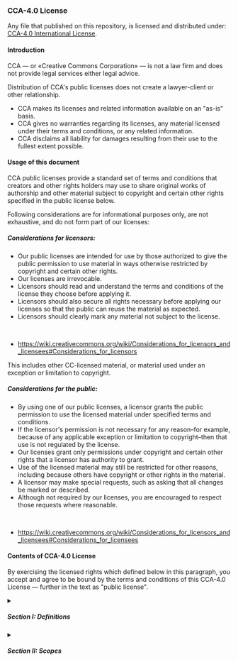 <!-- Default version of CCA-4.0 in markdown with custom format -->

<h3>CCA-4.0 License</h3>

Any file that published on this repository, is licensed and distributed under: [CCA-4.0 International License](LICENSE).

[LICENSE]: https://creativecommons.org/licenses/by-sa/4.0/

<h4>Introduction</h4>

CCA — or «Creative Commons Corporation» — is not a law firm and does not provide legal services either legal advice.

Distribution of CCA's public licenses does not create a lawyer-client or other relationship. 

- CCA makes its licenses and related information available on an "as-is" basis. 
- CCA gives no warranties regarding its licenses, any material licensed under their terms and conditions, or any related information. 
- CCA disclaims all liability for damages resulting from their use to the fullest extent possible.

<h4>Usage of this document</h4>

CCA public licenses provide a standard set of terms and conditions that creators and other rights holders may use to share original works of authorship and other material subject to copyright and certain other rights specified in the public license below. 

Following considerations are for informational purposes only, are not exhaustive, and do not form part of our licenses:

<h5>Considerations for licensors:</h5>

- Our public licenses are intended for use by those authorized to give the public permission to use material in ways otherwise restricted by copyright and certain other rights.
- Our licenses are irrevocable.
- Licensors should read and understand the terms and conditions of the license they choose before applying it.
- Licensors should also secure all rights necessary before applying our licenses so that the public can reuse the material as expected.
- Licensors should clearly mark any material not subject to the license.

</br>

- https://wiki.creativecommons.org/wiki/Considerations_for_licensors_and_licensees#Considerations_for_licensors

This includes other CC-licensed material, or material used under an exception or limitation to copyright.

<h5>Considerations for the public:</h5>

- By using one of our public licenses, a licensor grants the public permission to use the licensed material under specified terms and conditions.
- If the licensor's permission is not necessary for any reason–for example, because of any applicable exception or limitation to copyright–then that use is not regulated by the license.
- Our licenses grant only permissions under copyright and certain other rights that a licensor has authority to grant.
- Use of the licensed material may still be restricted for other reasons, including because others have copyright or other rights in the material.
- A licensor may make special requests, such as asking that all changes be marked or described. 
- Although not required by our licenses, you are encouraged to respect those requests where reasonable.

</br>

- https://wiki.creativecommons.org/wiki/Considerations_for_licensors_and_licensees#Considerations_for_licensees

<h4>Contents of CCA-4.0 License</h4>

By exercising the licensed rights which defined below in this paragraph, you accept and agree to be bound by the terms and conditions of this CCA-4.0 License — further in the text as "public license".

<!-- Declaring definitions on CCA-4.0 license -->

<details>
    <summary><h5>Section I: Definitions</h5></summary>
<ol>
    <li>
    «Adapted material» — means material subject to copyright and similar rights that is derived from or based upon the licensed Material and in which the licensed material is translated, altered, arranged, transformed, or otherwise modified in a manner requiring permission under the copyright and similar rights held by the licensor. 
    </li>
    <!-- Breakthrough commentary for better view of source code of this HTML/MD document -->
    </br>
    <ul>
    <li>
    For purposes of this public license, where the licensed material is a musical work, performance, or sound recording, adapted material is always produced where the licensed material is synched in timed relation with a moving image.
    </li>
    </ul>
    <!-- Breakthrough commentary for better view of source code of this HTML/MD document -->
    </br>
    <li>
    «Adapter's license» — means the license you apply to your copyright and similar rights in your contributions to adapted material in accordance with the terms and conditions of this oublic license.
    </li>
    <li>
    «BY-SA compatible license» — means a license listed at given below website, approved by CCA as essentially the equivalent of this public license.
    </li>
    <li>
    «Copyright and similar rights» — means copyright and/or similar rights closely related to copyright including, without limitation, performance, broadcast, sound recording, and «Sui Generis Database Rights», without regard to how the rights are labeled or categorized. 
    </li>
    <!-- Breakthrough commentary for better view of source code of this HTML/MD document -->
    </br>
    <ul>
    <li>
    For purposes of this public License, the rights specified in "sct. 2(b)(1)-(2)" are not copyright and similar rights.
    </li>
    </ul>
    <!-- Breakthrough commentary for better view of source code of this HTML/MD document -->
    </br>
    <li>
    «Effective technological measures» — means those measures that, in the absence of proper authority, may not be circumvented under laws fulfilling obligations under «Article 11 of the WIPO Copyright Treaty adopted on December 20, 1996», and/or similar international agreements.
    </li>
    <li>
    «Exceptions and limitations» — means fair use, fair dealing, and/or any other exception or limitation to copyright and similar rights that applies to your use of the licensed material.
    </li>
    <li>
    «License elements» — means the license attributes listed in the name of a «Creative Commons Public License».
    </li>
    <!-- Breakthrough commentary for better view of source code of this HTML/MD document -->
    </br>
    <ul>
    <li>
    License elements of this public license are attribution and "ShareAlike".
    </li>
    </ul>
    <!-- Breakthrough commentary for better view of source code of this HTML/MD document -->
    </br>
    <li>
    «Licensed material» — means the artistic or literary work, database, or other material to which the licensor applied this public license.
    </li>
    <li>
    «Licensed Rights» — means the rights granted to you subject to the terms and conditions of this public license, which are limited to all copyright and similar rights that apply to your use of the licensed material and that the licensor has authority to license.
    </li>
    <li>
    «Licensor» — means the individual(s) or entity(ies) granting rights under this public license.
    </li>
    <li>
    «Share» — means to provide material to the public by any means or process that requires permission under the licensed rights, such as reproduction, public display, public performance, distribution, dissemination, communication, or importation, and to make material available to the public including in ways that members of the public may access the material from a place and at a time individually chosen by them.
    </li>
    <li>
    «Sui Generis database rights» — means rights other than copyright resulting from «Directive 96/9/EC of the European Parliament and of the Council of 11 March 1996» on the legal protection of databases, as amended and/or succeeded, as well as other essentially equivalent rights anywhere in the world.
    </li>
    <li>
    «You» — means the individual or entity exercising the licensed rights under this public license. 
    </li>
</ol>
</details>

<!-- Declaring the next section of public license: the scopes -->

<details>
    <summary><h5>Section II: Scopes</h5></summary>
<ol>
    <li>
    Subject to the terms and conditions of this public License, the licensor hereby grants you a worldwide, royalty-free, non-sublicensable, non-exclusive, irrevocable license to exercise the licensed rights in the licensed material to:
        <ul>
        <li>
        (A): reproduce and share the licensed material, in whole or in part.
        </li>
        <li>
        (B): produce, reproduce, and share adapted material.
        </li>
        </ul>
    </li>
</ol>
</details>